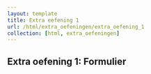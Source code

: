 ```yaml
---
layout: template
title: Extra eefening 1
url: /html/extra_oefeningen/extra_oefening_1
collection: [html, extra_oefeningen]
---
```


## Extra oefening 1: Formulier